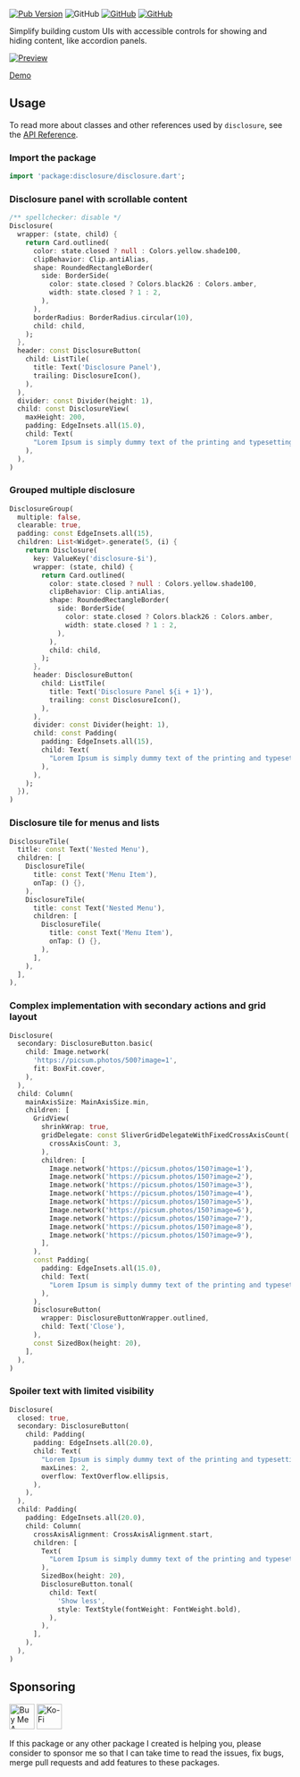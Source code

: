 [![Pub Version](https://img.shields.io/pub/v/disclosure)](https://pub.dev/packages/disclosure) ![GitHub](https://img.shields.io/github/license/davigmacode/flutter_disclosure) [![GitHub](https://badgen.net/badge/icon/buymeacoffee?icon=buymeacoffee&color=yellow&label)](https://www.buymeacoffee.com/davigmacode) [![GitHub](https://badgen.net/badge/icon/ko-fi?icon=kofi&color=red&label)](https://ko-fi.com/davigmacode)

Simplify building custom UIs with accessible controls for showing and hiding content, like accordion panels.

[![Preview](https://github.com/davigmacode/flutter_disclosure/raw/main/media/preview.gif)](https://davigmacode.github.io/flutter_disclosure)

[Demo](https://davigmacode.github.io/flutter_disclosure)

## Usage

To read more about classes and other references used by `disclosure`, see the [API Reference](https://pub.dev/documentation/disclosure/latest/).

### Import the package
```dart
import 'package:disclosure/disclosure.dart';
```

### Disclosure panel with scrollable content
```dart
/** spellchecker: disable */
Disclosure(
  wrapper: (state, child) {
    return Card.outlined(
      color: state.closed ? null : Colors.yellow.shade100,
      clipBehavior: Clip.antiAlias,
      shape: RoundedRectangleBorder(
        side: BorderSide(
          color: state.closed ? Colors.black26 : Colors.amber,
          width: state.closed ? 1 : 2,
        ),
      ),
      borderRadius: BorderRadius.circular(10),
      child: child,
    );
  },
  header: const DisclosureButton(
    child: ListTile(
      title: Text('Disclosure Panel'),
      trailing: DisclosureIcon(),
    ),
  ),
  divider: const Divider(height: 1),
  child: const DisclosureView(
    maxHeight: 200,
    padding: EdgeInsets.all(15.0),
    child: Text(
      "Lorem Ipsum is simply dummy text of the printing and typesetting industry. Lorem Ipsum has been the industry's standard dummy text ever since the 1500s, when an unknown printer took a galley of type and scrambled it to make a type specimen book. It has survived not only five centuries, but also the leap into electronic typesetting, remaining essentially unchanged. It was popularised in the 1960s with the release of Letraset sheets containing Lorem Ipsum passages, and more recently with desktop publishing software like Aldus PageMaker including versions of Lorem Ipsum.",
    ),
  ),
)
```

### Grouped multiple disclosure
```dart
DisclosureGroup(
  multiple: false,
  clearable: true,
  padding: const EdgeInsets.all(15),
  children: List<Widget>.generate(5, (i) {
    return Disclosure(
      key: ValueKey('disclosure-$i'),
      wrapper: (state, child) {
        return Card.outlined(
          color: state.closed ? null : Colors.yellow.shade100,
          clipBehavior: Clip.antiAlias,
          shape: RoundedRectangleBorder(
            side: BorderSide(
              color: state.closed ? Colors.black26 : Colors.amber,
              width: state.closed ? 1 : 2,
            ),
          ),
          child: child,
        );
      },
      header: DisclosureButton(
        child: ListTile(
          title: Text('Disclosure Panel ${i + 1}'),
          trailing: const DisclosureIcon(),
        ),
      ),
      divider: const Divider(height: 1),
      child: const Padding(
        padding: EdgeInsets.all(15),
        child: Text(
          "Lorem Ipsum is simply dummy text of the printing and typesetting industry. Lorem Ipsum has been the industry's standard dummy text ever since the 1500s, when an unknown printer took a galley of type and scrambled it to make a type specimen.",
        ),
      ),
    );
  }),
)
```

### Disclosure tile for menus and lists
```dart
DisclosureTile(
  title: const Text('Nested Menu'),
  children: [
    DisclosureTile(
      title: const Text('Menu Item'),
      onTap: () {},
    ),
    DisclosureTile(
      title: const Text('Nested Menu'),
      children: [
        DisclosureTile(
          title: const Text('Menu Item'),
          onTap: () {},
        ),
      ],
    ),
  ],
),
```

### Complex implementation with secondary actions and grid layout
```dart
Disclosure(
  secondary: DisclosureButton.basic(
    child: Image.network(
      'https://picsum.photos/500?image=1',
      fit: BoxFit.cover,
    ),
  ),
  child: Column(
    mainAxisSize: MainAxisSize.min,
    children: [
      GridView(
        shrinkWrap: true,
        gridDelegate: const SliverGridDelegateWithFixedCrossAxisCount(
          crossAxisCount: 3,
        ),
        children: [
          Image.network('https://picsum.photos/150?image=1'),
          Image.network('https://picsum.photos/150?image=2'),
          Image.network('https://picsum.photos/150?image=3'),
          Image.network('https://picsum.photos/150?image=4'),
          Image.network('https://picsum.photos/150?image=5'),
          Image.network('https://picsum.photos/150?image=6'),
          Image.network('https://picsum.photos/150?image=7'),
          Image.network('https://picsum.photos/150?image=8'),
          Image.network('https://picsum.photos/150?image=9'),
        ],
      ),
      const Padding(
        padding: EdgeInsets.all(15.0),
        child: Text(
          "Lorem Ipsum is simply dummy text of the printing and typesetting industry. Lorem Ipsum has been the industry's standard dummy text ever since the 1500s, when an unknown printer took a galley of type and scrambled it to make a type specimen book. It has survived not only five centuries, but also the leap into electronic typesetting, remaining essentially unchanged. It was popularised in the 1960s with the release of Letraset sheets containing Lorem Ipsum passages, and more recently with desktop publishing software like Aldus PageMaker including versions of Lorem Ipsum.",
        ),
      ),
      DisclosureButton(
        wrapper: DisclosureButtonWrapper.outlined,
        child: Text('Close'),
      ),
      const SizedBox(height: 20),
    ],
  ),
)
```

### Spoiler text with limited visibility
```dart
Disclosure(
  closed: true,
  secondary: DisclosureButton(
    child: Padding(
      padding: EdgeInsets.all(20.0),
      child: Text(
        "Lorem Ipsum is simply dummy text of the printing and typesetting industry. Lorem Ipsum has been the industry's standard dummy text ever since the 1500s, when an unknown printer took a galley of type and scrambled it to make a type specimen book. It has survived not only five centuries, but also the leap into electronic typesetting, remaining essentially unchanged. It was popularised in the 1960s with the release of Letraset sheets containing Lorem Ipsum passages, and more recently with desktop publishing software like Aldus PageMaker including versions of Lorem Ipsum.",
        maxLines: 2,
        overflow: TextOverflow.ellipsis,
      ),
    ),
  ),
  child: Padding(
    padding: EdgeInsets.all(20.0),
    child: Column(
      crossAxisAlignment: CrossAxisAlignment.start,
      children: [
        Text(
          "Lorem Ipsum is simply dummy text of the printing and typesetting industry. Lorem Ipsum has been the industry's standard dummy text ever since the 1500s, when an unknown printer took a galley of type and scrambled it to make a type specimen book. It has survived not only five centuries, but also the leap into electronic typesetting, remaining essentially unchanged. It was popularised in the 1960s with the release of Letraset sheets containing Lorem Ipsum passages, and more recently with desktop publishing software like Aldus PageMaker including versions of Lorem Ipsum.",
        ),
        SizedBox(height: 20),
        DisclosureButton.tonal(
          child: Text(
            'Show less',
            style: TextStyle(fontWeight: FontWeight.bold),
          ),
        ),
      ],
    ),
  ),
)
```

## Sponsoring

<a href="https://www.buymeacoffee.com/davigmacode" target="_blank"><img src="https://cdn.buymeacoffee.com/buttons/v2/default-yellow.png" alt="Buy Me A Coffee" height="45"></a>
<a href="https://ko-fi.com/davigmacode" target="_blank"><img src="https://storage.ko-fi.com/cdn/brandasset/kofi_s_tag_white.png" alt="Ko-Fi" height="45"></a>

If this package or any other package I created is helping you, please consider to sponsor me so that I can take time to read the issues, fix bugs, merge pull requests and add features to these packages.